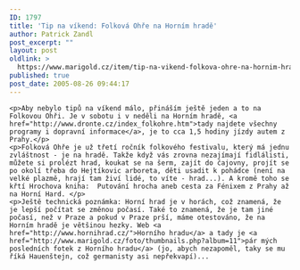 ```yaml
---
ID: 1797
title: 'Tip na víkend: Folková Ohře na Horním hradě'
author: Patrick Zandl
post_excerpt: ""
layout: post
oldlink: >
  https://www.marigold.cz/item/tip-na-vikend-folkova-ohre-na-hornim-hrade
published: true
post_date: 2005-08-26 09:44:17
---
```

	<p>Aby nebylo tipů na víkend málo, přináším ještě jeden a to na Folkovou Ohři. Je v sobotu i v neděli na Horním hradě, <a href="http://www.dronte.cz/index_folkohre.htm">tady najdete všechny programy i dopravní informace</a>, je to cca 1,5 hodiny jízdy autem z Prahy.</p>
	<p>Folková Ohře je už třetí ročník folkového festivalu, který má jednu zvláštnost - je na hradě. Takže když vás zrovna nezajímají fidlálisti, můžete si prolézt hrad, koukat se na šerm, zajít do čajovny, projít se po okolí třeba do Hejtíkovic arboreta, děti usadit k pohádce (není na velké plazmě, hrají tam živí lidé, to víte - hrad...). A kromě toho se křtí Hrochova kniha:  Putování hrocha aneb cesta za Fénixem z Prahy až na Horní Hard. </p>
	<p>Ještě technická poznámka: Horní hrad je v horách, což znamená, že je lepší počítat se změnou počasí. Také to znamená, že je tam jiné počasí, než v Praze a pokud v Praze prší, máme otestováno, že na Horním hradě je většinou hezky. Web <a href="http://www.hornihrad.cz/">Horního hradu</a> a tady je <a href="http://www.marigold.cz/foto/thumbnails.php?album=11">pár mých posledních fotek z Horního hradu</a> (jo, abych nezapoměl, taky se mu říká Hauenštejn, což germanisty asi nepřekvapí)...
</p>
